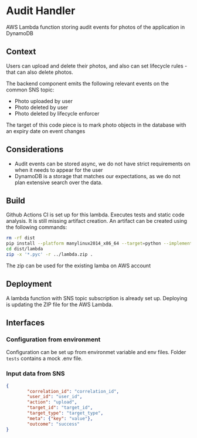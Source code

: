 # Audit Handler

AWS Lambda function storing audit events for photos of the application in DynamoDB

## Context

Users can upload and delete their photos, and also can set lifecycle rules - that can also delete photos.

The backend component emits the following relevant events on the common SNS topic:
- Photo uploaded by user
- Photo deleted by user
- Photo deleted by lifecycle enforcer

The target of this code piece is to mark photo objects in the database with an expiry date on event changes

## Considerations

- Audit events can be stored async, we do not have strict requirements on when it needs to appear for the user
- DynamoDB is a storage that matches our expectations, as we do not plan extensive search over the data.

## Build

Github Actions CI is set up for this lambda. Executes tests and static code analysis. It is still missing artifact creation.
An artifact can be created using the following commands:

``` sh
rm -rf dist
pip install --platform manylinux2014_x86_64 --target=python --implementation cp --python-version 3.11 --only-binary=:all: -t dist/lambda .
cd dist/lambda
zip -x '*.pyc' -r ../lambda.zip .
```

The zip can be used for the existing lamba on AWS account

## Deployment

A lambda function with SNS topic subscription is already set up. Deploying is updating the ZIP file for the AWS Lambda.

## Interfaces

### Configuration from environment

Configuration can be set up from environmet variable and env files. Folder `tests` contains a mock .env file. 

### Input data from SNS

``` json
{
        "correlation_id": "correlation_id",
        "user_id": "user_id",
        "action": "upload",
        "target_id": "target_id",
        "target_type": "target_type",
        "meta": {"key": "value"},
        "outcome": "success"
}
```